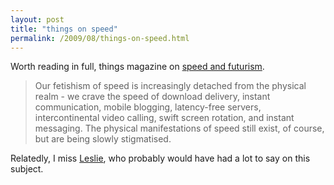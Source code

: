 ```yaml
---
layout: post
title: "things on speed"
permalink: /2009/08/things-on-speed.html
---
```


<p>Worth reading in full, things magazine on <a href="http://www.thingsmagazine.net/2009/08/power-and-speed.htm">speed and futurism</a>.</p>

<blockquote>Our fetishism of speed is increasingly detached from the physical realm - we crave the speed of download delivery, instant communication, mobile blogging, latency-free servers, intercontinental video calling, swift screen rotation, and instant messaging. The physical manifestations of speed still exist, of course, but are being slowly stigmatised.</blockquote>

<p>Relatedly, I miss <a href="http://www.google.com/search?client=safari&amp;rls=en-us&amp;q=leslie+harpold&amp;ie=UTF-8&amp;oe=UTF-8">Leslie</a>, who probably would have had a lot to say on this subject.</p>


